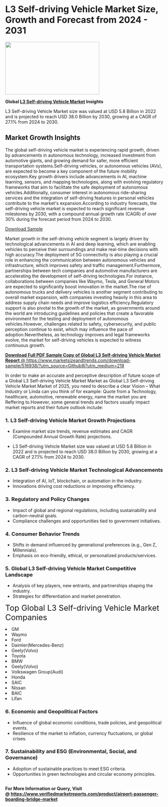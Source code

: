 <H1>L3 Self-driving Vehicle Market Size, Growth and Forecast from 2024 - 2031</H1><img class="aligncenter size-medium wp-image-584254" src="https://thirdeyenews.in/wp-content/uploads/2024/09/Global-Market-Research-300x168.jpeg" alt="" width="300" height="168" /><p><strong>Global&nbsp;<a href="https://www.marketsizeandtrends.com/download-sample/516938/?utm_source=Github8j?utm_medium=219">L3 Self-driving Vehicle Market</a> Insights</strong></p><p>L3 Self-driving Vehicle Market size was valued at USD 5.8 Billion in 2022 and is projected to reach USD 38.0 Billion by 2030, growing at a CAGR of 27.1% from 2024 to 2030.</p><p><h2>Market Growth Insights</h2> <p>The global self-driving vehicle market is experiencing rapid growth, driven by advancements in autonomous technology, increased investment from automotive giants, and growing demand for safer, more efficient transportation systems.Self-driving vehicles, or autonomous vehicles (AVs), are expected to become a key component of the future mobility ecosystem.Key growth drivers include advancements in AI, machine learning, sensors, and mapping technologies, along with evolving regulatory frameworks that aim to facilitate the safe deployment of autonomous vehicles.Additionally, consumer interest in autonomous ride-sharing services and the integration of self-driving features in personal vehicles contribute to the market's expansion.According to industry forecasts, the self-driving vehicle market is expected to reach significant revenue milestones by 2030, with a compound annual growth rate (CAGR) of over 30% during the forecast period from 2024 to 2030.</p> <p><a href="#">Download Sample</a></p> <p>Market growth in the self-driving vehicle segment is largely driven by technological advancements in AI and deep learning, which are enabling vehicles to perceive their surroundings and make real-time decisions with high accuracy.The deployment of 5G connectivity is also playing a crucial role in enhancing the communication between autonomous vehicles and infrastructure, which improves safety and traffic management.Furthermore, partnerships between tech companies and automotive manufacturers are accelerating the development of self-driving technologies.For instance, collaborations between companies like Waymo, Tesla, and General Motors are expected to significantly boost innovation in the market.The rise of autonomous trucks and delivery vehicles is another segment contributing to overall market expansion, with companies investing heavily in this area to address supply chain needs and improve logistics efficiency.Regulatory support is also pivotal to the growth of the market, as governments around the world are introducing guidelines and policies that create a favorable environment for the testing and deployment of autonomous vehicles.However, challenges related to safety, cybersecurity, and public perception continue to exist, which may influence the pace of adoption.Nevertheless, as technology improves and legal frameworks evolve, the market for self-driving vehicles is expected to witness continuous growth.<p><a href="#"></p><p><span class=""><strong>Download Full PDF Sample Copy of Global L3 Self-driving Vehicle Market Report</strong> @ <a href="https://www.marketsizeandtrends.com/download-sample/516938/?utm_source=Github8j?utm_medium=219" target="_blank">https://www.marketsizeandtrends.com/download-sample/516938/?utm_source=Github8j?utm_medium=219</a></span></p><p>In order to make an accurate and perceptive description of future scope of a Global&nbsp;L3 Self-driving Vehicle Market Market as Global&nbsp;L3 Self-driving Vehicle Market Market of 2025, you need to describe a clear Vision &ndash; What Industry or Linda can you think of for example: Quote from a Technology, healthcare, automotive, renewable energy, name the market you are Reffering to.However, some general trends and factors usually impact market reports and their future outlook include:</p><h3>1.&nbsp;<strong>L3 Self-driving Vehicle Market Growth Projections</strong></h3><ul><li>Examine market size trends, revenue estimates and CAGR (Compounded Annual Growth Rate) projections.</li><li><p>L3 Self-driving Vehicle Market size was valued at USD 5.8 Billion in 2022 and is projected to reach USD 38.0 Billion by 2030, growing at a CAGR of 27.1% from 2024 to 2030.</p></li></ul><h3>2.&nbsp;<strong>L3 Self-driving Vehicle Market Technological Advancements</strong></h3><ul><li>Integration of AI, IoT, blockchain, or automation in the industry.</li><li>Innovations driving cost reductions or improving efficiency.</li></ul><h3>3.&nbsp;<strong>Regulatory and Policy Changes</strong></h3><ul><li>Impact of global and regional regulations, including sustainability and carbon-neutral goals.</li><li>Compliance challenges and opportunities tied to government initiatives.</li></ul><h3>4.&nbsp;<strong>Consumer Behavior Trends</strong></h3><ul><li>Shifts in demand influenced by generational preferences (e.g., Gen Z, Millennials).</li><li>Emphasis on eco-friendly, ethical, or personalized products/services.</li></ul><h3>5.&nbsp;<strong>Global L3 Self-driving Vehicle Market Competitive Landscape</strong></h3><ul><li>Analysis of key players, new entrants, and partnerships shaping the industry.</li><li>Strategies for differentiation and market penetration.</li></ul><p data-pm-slice="1 1 []"><span style="color: inherit; font-family: inherit; font-size: 25px;">Top Global L3 Self-driving Vehicle Market Companies</span></p><div class="" data-test-id=""><p><li>GM</li><li> Waymo</li><li> Ford</li><li> Daimler(Mercedes-Benz)</li><li> Geely(Volvo)</li><li> Toyota</li><li> BMW</li><li> Geely(Volvo)</li><li> Volkswagen Group(Audi)</li><li> Honda</li><li> SAIC</li><li> Nissan</li><li> BAIC</li><li> Lifan</li></p></div><h3>6.&nbsp;<strong>Economic and Geopolitical Factors</strong></h3><ul><li>Influence of global economic conditions, trade policies, and geopolitical events.</li><li>Resilience of the market to inflation, currency fluctuations, or global crises.</li></ul><h3>7.&nbsp;<strong>Sustainability and ESG (Environmental, Social, and Governance)</strong></h3><ul><li>Adoption of sustainable practices to meet ESG criteria.</li><li>Opportunities in green technologies and circular economy principles.</li></ul><h2><strong style="font-size: 14px;">For More Information or Query, Visit @&nbsp;</strong><a style="background-color: #ffffff; font-size: 14px;" href="https://www.marketsizeandtrends.com/report/l3-self-driving-vehicle-market/" target="_blank">https://www.verifiedmarketreports.com/product/airport-passenger-boarding-bridge-market</a></h2>